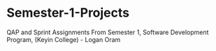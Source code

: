 # Semester-1-Projects
QAP and Sprint Assignments From Semester 1, Software Development Program, (Keyin College) - Logan Oram
